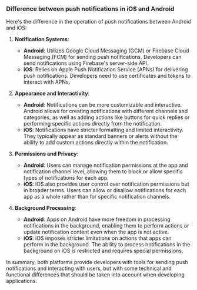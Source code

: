 ### Difference between push notifications in iOS and Android

Here's the difference in the operation of push notifications between Android and iOS:

1. **Notification Systems**:
   - **Android**: Utilizes Google Cloud Messaging (GCM) or Firebase Cloud Messaging (FCM) for sending push notifications. Developers can send notifications using Firebase's server-side API.
   - **iOS**: Relies on Apple Push Notification Service (APNs) for delivering push notifications. Developers need to use certificates and tokens to interact with APNs.

2. **Appearance and Interactivity**:
   - **Android**: Notifications can be more customizable and interactive. Android allows for creating notifications with different channels and categories, as well as adding actions like buttons for quick replies or performing specific actions directly from the notification.
   - **iOS**: Notifications have stricter formatting and limited interactivity. They typically appear as standard banners or alerts without the ability to add custom actions directly within the notification.

3. **Permissions and Privacy**:
   - **Android**: Users can manage notification permissions at the app and notification channel level, allowing them to block or allow specific types of notifications for each app.
   - **iOS**: iOS also provides user control over notification permissions but in broader terms. Users can allow or disallow notifications for each app as a whole rather than for specific notification channels.

4. **Background Processing**:
   - **Android**: Apps on Android have more freedom in processing notifications in the background, enabling them to perform actions or update notification content even when the app is not active.
   - **iOS**: iOS imposes stricter limitations on actions that apps can perform in the background. The ability to process notifications in the background on iOS is restricted and requires special permissions.

In summary, both platforms provide developers with tools for sending push notifications and interacting with users, but with some technical and functional differences that should be taken into account when developing applications.


